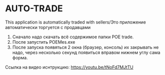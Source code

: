 # AUTO-TRADE
This application is automatically traded with sellers/Это приложение автоматически торгуется с продавцами

1) Сначало надо скачать всё содержимое папки POE trade.
2) После запустить POEMes.exe
3) После запуска появяться 2 окна (браузер, консоль) их закрывать не надо, через несколько секунд появиться вправом нижнем углу сама форма.

Ссылка на видео иснтрукцию: https://youtu.be/tNoFd7MJtTU
